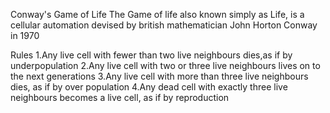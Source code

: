 Conway's Game of Life
The Game of life also known simply as Life, is a cellular automation devised by british mathematician John Horton Conway in 1970

Rules
1.Any live cell with fewer  than two live neighbours dies,as if by underpopulation
2.Any live cell with two or three live neighbours lives on to the next generations
3.Any live cell with more than three live neighbours dies, as if by over population
4.Any dead cell with exactly three live neighbours becomes a live cell, as if by reproduction

